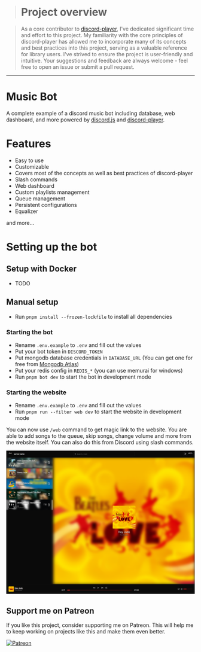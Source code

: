 > # Project overview

> As a core contributor to [discord-player](https://discord-player.js.org), I've dedicated significant time and effort to this project. My familiarity with the core principles of discord-player has allowed me to incorporate many of its concepts and best practices into this project, serving as a valuable reference for library users. I've strived to ensure the project is user-friendly and intuitive. Your suggestions and feedback are always welcome - feel free to open an issue or submit a pull request.

---

# Music Bot

A complete example of a discord music bot including database, web dashboard, and more powered by [discord.js](https://discord.js.org/#/) and [discord-player](https://discord-player.js.org).

# Features

- Easy to use
- Customizable
- Covers most of the concepts as well as best practices of discord-player
- Slash commands
- Web dashboard
- Custom playlists management
- Queue management
- Persistent configurations
- Equalizer

and more...

# Setting up the bot

## Setup with Docker

- TODO

## Manual setup

- Run `pnpm install --frozen-lockfile` to install all dependencies

### Starting the bot

- Rename `.env.example` to `.env` and fill out the values
- Put your bot token in `DISCORD_TOKEN`
- Put mongodb database credentials in `DATABASE_URL` (You can get one for free from [Mongodb Atlas](https://www.mongodb.com/atlas))
- Put your redis config in `REDIS_*` (you can use memurai for windows)
- Run `pnpm bot dev` to start the bot in development mode

### Starting the website

- Rename `.env.example` to `.env` and fill out the values
- Run `pnpm run --filter web dev` to start the website in development mode

You can now use `/web` command to get magic link to the website. You are able to add songs to the queue, skip songs, change volume and more from the website itself. You can also do this from Discord using slash commands.

![Web Interface](https://github.com/oldhenk/music-bot/blob/master/assets/image.png?raw=true)

## Support me on Patreon

If you like this project, consider supporting me on Patreon. This will help me to keep working on projects like this and make them even better.

[![Patreon](https://c5.patreon.com/external/logo/become_a_patron_button.png)](https://www.patreon.com/twlite)
